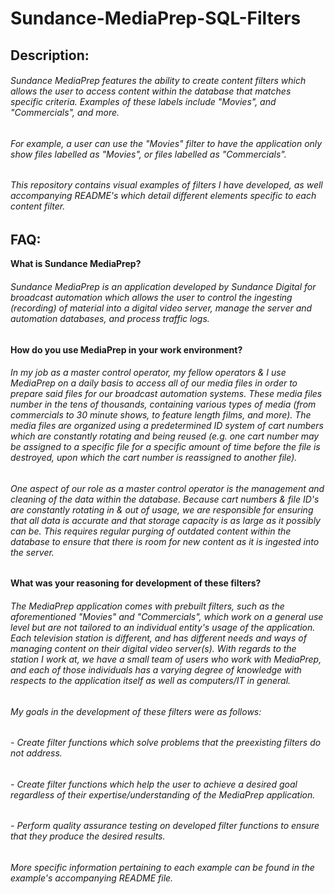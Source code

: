 # Sundance-MediaPrep-SQL-Filters

## Description:

######  Sundance MediaPrep features the ability to create content filters which allows the user to access content within the database that matches specific criteria.  Examples of these labels include "Movies", and "Commercials", and more. 

###### For example, a user can use the "Movies" filter to have the application only show files labelled as "Movies", or files labelled as "Commercials".
  
###### This repository contains visual examples of filters I have developed, as well accompanying README's which detail different elements specific to each content filter.


## FAQ:

**What is Sundance MediaPrep?**

######   Sundance MediaPrep is an application developed by Sundance Digital for broadcast automation which allows the user to control the ingesting (recording) of material into a digital video server, manage the server and automation databases, and process traffic logs.
  
  
**How do you use MediaPrep in your work environment?**

######   In my job as a master control operator, my fellow operators & I use MediaPrep on a daily basis to access all of our media files in order to prepare said files for our broadcast automation systems.  These media files number in the tens of thousands, containing various types of media (from commercials to 30 minute shows, to feature length films, and more).  The media files are organized using a predetermined ID system of cart numbers which are constantly rotating and being reused (e.g. one cart number may be assigned to a specific file for a specific amount of time before the file is destroyed, upon which the cart number is reassigned to another file).
  
######   One aspect of our role as a master control operator is the management and cleaning of the data within the database.  Because cart numbers & file ID's are constantly rotating in & out of usage, we are responsible for ensuring that all data is accurate and that storage capacity is as large as it possibly can be.  This requires regular purging of outdated content within the database to ensure that there is room for new content as it is ingested into the server.
  

**What was your reasoning for development of these filters?**

######   The MediaPrep application comes with prebuilt filters, such as the aforementioned "Movies" and "Commercials", which work on a general use level but are not tailored to an individual entity's usage of the application.  Each television station is different, and has different needs and ways of managing content on their digital video server(s).  With regards to the station I work at, we have a small team of users who work with MediaPrep, and each of those individuals has a varying degree of knowledge with respects to the application itself as well as computers/IT in general.
  
######   My goals in the development of these filters were as follows:
  
######   - Create filter functions which solve problems that the preexisting filters do not address.
######   - Create filter functions which help the user to achieve a desired goal regardless of their expertise/understanding of the MediaPrep application.
######   - Perform quality assurance testing on developed filter functions to ensure that they produce the desired results.

######   More specific information pertaining to each example can be found in the example's accompanying README file.
